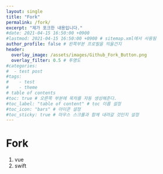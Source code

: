 ```yaml
---
layout: single
title: "Fork"
permalink: /fork/
excerpt: "제가 포크한 내용입니다."
#date: 2021-04-15 16:50:00 +0900
#lastmod: 2021-04-15 16:50:00 +0900 # sitemap.xml에서 사용됨
author_profile: false # 왼쪽부분 프로필을 띄울건지
header:
  overlay_image: /assets/images/Github_Fork_Button.png
  overlay_filter: 0.5 # 투명도
#categories: 
#  - test post
#tags: 
#    - test
#    - theme
# table of contents
#toc: true # 오른쪽 부분에 목차를 자동 생성해준다.
#toc_label: "table of content" # toc 이름 설정
#toc_icon: "bars" # 아이콘 설정
#toc_sticky: true # 마우스 스크롤과 함께 내려갈 것인지 설정
---
```


# Fork
1. vue
2. swift